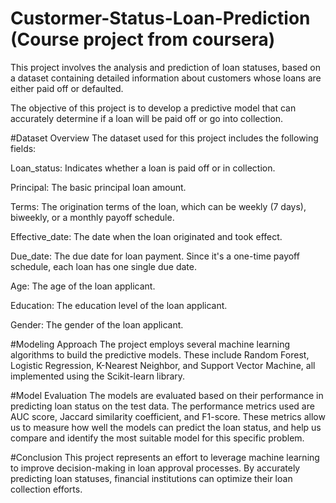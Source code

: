 # Custormer-Status-Loan-Prediction (Course project from coursera)

This project involves the analysis and prediction of loan statuses, based on a dataset containing detailed information about customers whose loans are either paid off or defaulted.

The objective of this project is to develop a predictive model that can accurately determine if a loan will be paid off or go into collection.

#Dataset Overview
The dataset used for this project includes the following fields:

Loan_status: Indicates whether a loan is paid off or in collection.

Principal: The basic principal loan amount.

Terms: The origination terms of the loan, which can be weekly (7 days), biweekly, or a monthly payoff schedule.

Effective_date: The date when the loan originated and took effect.

Due_date: The due date for loan payment. Since it's a one-time payoff schedule, each loan has one single due date.

Age: The age of the loan applicant.

Education: The education level of the loan applicant.

Gender: The gender of the loan applicant.

#Modeling Approach
The project employs several machine learning algorithms to build the predictive models. These include Random Forest, Logistic Regression, K-Nearest Neighbor, and Support Vector Machine, all implemented using the Scikit-learn library.

#Model Evaluation
The models are evaluated based on their performance in predicting loan status on the test data. The performance metrics used are AUC score, Jaccard similarity coefficient, and F1-score. These metrics allow us to measure how well the models can predict the loan status, and help us compare and identify the most suitable model for this specific problem.

#Conclusion
This project represents an effort to leverage machine learning to improve decision-making in loan approval processes.  By accurately predicting loan statuses, financial institutions can optimize their loan collection efforts.





